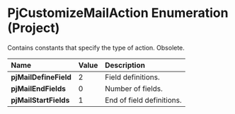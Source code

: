 
# PjCustomizeMailAction Enumeration (Project)

Contains constants that specify the type of action. Obsolete.



|**Name**|**Value**|**Description**|
|:-----|:-----|:-----|
| **pjMailDefineField**|2|Field definitions.|
| **pjMailEndFields**|0|Number of fields.|
| **pjMailStartFields**|1|End of field definitions.|
